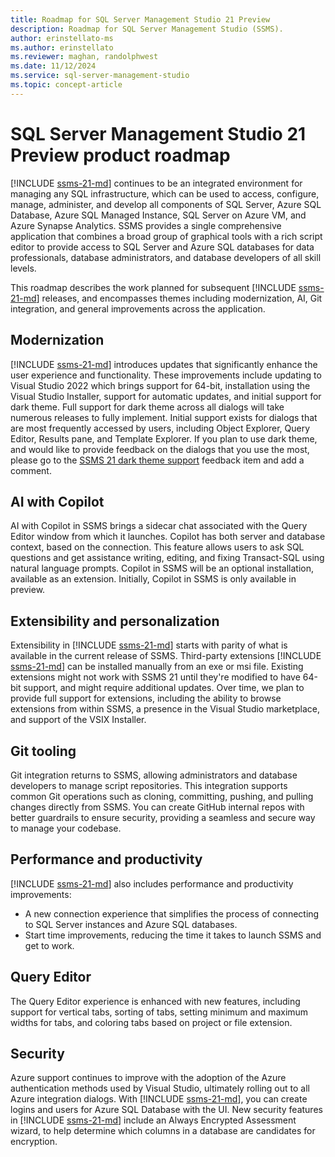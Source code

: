 ```yaml
---
title: Roadmap for SQL Server Management Studio 21 Preview
description: Roadmap for SQL Server Management Studio (SSMS).
author: erinstellato-ms
ms.author: erinstellato
ms.reviewer: maghan, randolphwest
ms.date: 11/12/2024
ms.service: sql-server-management-studio
ms.topic: concept-article
---
```

# SQL Server Management Studio 21 Preview product roadmap

[!INCLUDE [ssms-21-md](../includes/ssms-21-md.md)] continues to be an integrated environment for managing any SQL infrastructure, which can be used to access, configure, manage, administer, and develop all components of SQL Server, Azure SQL Database, Azure SQL Managed Instance, SQL Server on Azure VM, and Azure Synapse Analytics. SSMS provides a single comprehensive application that combines a broad group of graphical tools with a rich script editor to provide access to SQL Server and Azure SQL databases for data professionals, database administrators, and database developers of all skill levels.

This roadmap describes the work planned for subsequent [!INCLUDE [ssms-21-md](../includes/ssms-21-md.md)] releases, and encompasses themes including modernization, AI, Git integration, and general improvements across the application.

## Modernization

[!INCLUDE [ssms-21-md](../includes/ssms-21-md.md)] introduces updates that significantly enhance the user experience and functionality. These improvements include updating to Visual Studio 2022 which brings support for 64-bit, installation using the Visual Studio Installer, support for automatic updates, and initial support for dark theme. Full support for dark theme across all dialogs will take numerous releases to fully implement. Initial support exists for dialogs that are most frequently accessed by users, including Object Explorer, Query Editor, Results pane, and Template Explorer. If you plan to use dark theme, and would like to provide feedback on the dialogs that you use the most, please go to the [SSMS 21 dark theme support](https://feedback.azure.com/d365community/idea/35006f2b-73a0-ef11-8a69-7c1e520a48ea) feedback item and add a comment.

## AI with Copilot

AI with Copilot in SSMS brings a sidecar chat associated with the Query Editor window from which it launches. Copilot has both server and database context, based on the connection. This feature allows users to ask SQL questions and get assistance writing, editing, and fixing Transact-SQL using natural language prompts. Copilot in SSMS will be an optional installation, available as an extension. Initially, Copilot in SSMS is only available in preview.

## Extensibility and personalization

Extensibility in [!INCLUDE [ssms-21-md](../includes/ssms-21-md.md)] starts with parity of what is available in the current release of SSMS. Third-party extensions [!INCLUDE [ssms-21-md](../includes/ssms-21-md.md)] can be installed manually from an exe or msi file. Existing extensions might not work with SSMS 21 until they're modified to have 64-bit support, and might require additional updates. Over time, we plan to provide full support for extensions, including the ability to browse extensions from within SSMS, a presence in the Visual Studio marketplace, and support of the VSIX Installer.

## Git tooling

Git integration returns to SSMS, allowing administrators and database developers to manage script repositories. This integration supports common Git operations such as cloning, committing, pushing, and pulling changes directly from SSMS. You can create GitHub internal repos with better guardrails to ensure security, providing a seamless and secure way to manage your codebase.

## Performance and productivity

[!INCLUDE [ssms-21-md](../includes/ssms-21-md.md)] also includes performance and productivity improvements:

- A new connection experience that simplifies the process of connecting to SQL Server instances and Azure SQL databases.
- Start time improvements, reducing the time it takes to launch SSMS and get to work.

## Query Editor

The Query Editor experience is enhanced with new features, including support for vertical tabs, sorting of tabs, setting minimum and maximum widths for tabs, and coloring tabs based on project or file extension.

## Security

Azure support continues to improve with the adoption of the Azure authentication methods used by Visual Studio, ultimately rolling out to all Azure integration dialogs. With [!INCLUDE [ssms-21-md](../includes/ssms-21-md.md)], you can create logins and users for Azure SQL Database with the UI. New security features in [!INCLUDE [ssms-21-md](../includes/ssms-21-md.md)] include an Always Encrypted Assessment wizard, to help determine which columns in a database are candidates for encryption.
